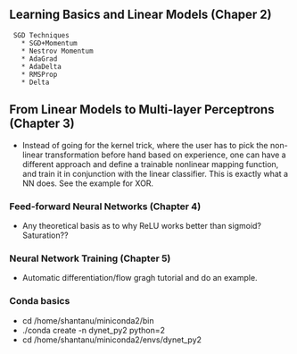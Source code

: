 ## Learning Basics and Linear Models (Chaper 2)
```
 SGD Techniques
   * SGD+Momentum
   * Nestrov Momentum
   * AdaGrad
   * AdaDelta
   * RMSProp
   * Delta
```
## From Linear Models to Multi-layer Perceptrons (Chapter 3)
   * Instead of going for the kernel trick, where the user has to pick the non-linear transformation before hand based on experience, one can have a different approach and define a trainable nonlinear mapping function, and train it in conjunction with the linear classifier. This is exactly what a NN does. See the example for XOR. 
### Feed-forward Neural Networks (Chapter 4)
   * Any theoretical basis as to why ReLU works better than sigmoid? Saturation??
### Neural Network Training (Chapter 5)
   * Automatic differentiation/flow gragh tutorial and do an example. 
   
### Conda basics
   * cd /home/shantanu/miniconda2/bin
   * ./conda create -n dynet_py2 python=2
   * cd /home/shantanu/miniconda2/envs/dynet_py2
